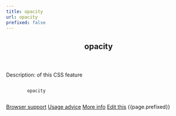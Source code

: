 ```yaml
---
title: opacity
url: opacity
prefixed: false
---
```


<article id="opacity" class="feature prefix-{{page.prefixed}}">
	<header class="feature__header">
		<h2>opacity</h2>
	</header>
	<p class="feature__description">
		Description: of this CSS feature
	</p>
	<pre class="feature__code"><code>
		opacity
	</code></pre>
	<footer class="feature__footer">
		<a href="http://caniuse.com/opacity">Browser support</a> 
		<a href="http://html5please.com/#opacity">Usage advice</a> 
		<a href="http://www.css3files.com/opacity">More info</a> 
		<a href="https://github.com/davidhund/shouldiprefix/blob/ghpages/_posts/{{page.title}}.md">Edit this</a> 
		<span class="feature__prefix">{{page.prefixed}}</span>
	</footer>
</article>
